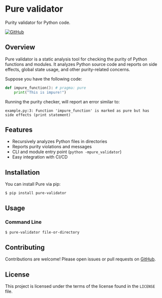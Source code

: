 # Pure validator

Purity validator for Python code.

[![GitHub](https://img.shields.io/github/stars/jdahlin/pure?style=social)](https://github.com/jdahlin/pure)

## Overview

Pure validator is a static analysis tool for checking the purity of Python functions and modules. It analyzes Python source code and reports on side effects, global state usage, and other purity-related concerns.

Suppose you have the following code:

```python
def impure_function(): # pragma: pure
    print("This is impure!")
```

Running the purity checker, will report an error similar to:

```
example.py:3: Function 'impure_function' is marked as pure but has side effects (print statement)
```

## Features
- Recursively analyzes Python files in directories
- Reports purity violations and messages
- CLI and module entry point (`python -mpure_validator`)
- Easy integration with CI/CD

## Installation

You can install Pure via pip:

```bash
$ pip install pure-validator
```

## Usage

### Command Line


```bash
$ pure-validator file-or-directory
```

## Contributing

Contributions are welcome! Please open issues or pull requests on [GitHub](https://github.com/jdahlin/pure).

## License

This project is licensed under the terms of the license found in the `LICENSE` file.
